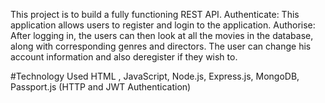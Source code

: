 This project is to build a fully functioning REST API. 
Authenticate:
This application allows users to register and login to the application. 
Authorise:
After logging in, the users can then look at all the movies in the database, along with corresponding genres and directors. The user can change his account information and also deregister if they wish to. 

#Technology Used
HTML ,
JavaScript,
Node.js,
Express.js,
MongoDB,
Passport.js (HTTP and JWT Authentication)
